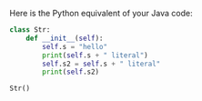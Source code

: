  Here is the Python equivalent of your Java code:

```python
class Str:
    def __init__(self):
        self.s = "hello"
        print(self.s + " literal")
        self.s2 = self.s + " literal"
        print(self.s2)

Str()
```
